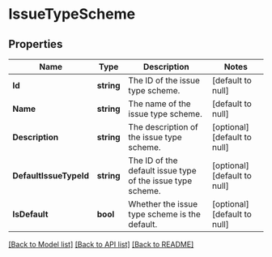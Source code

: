 # IssueTypeScheme

## Properties
Name | Type | Description | Notes
------------ | ------------- | ------------- | -------------
**Id** | **string** | The ID of the issue type scheme. | [default to null]
**Name** | **string** | The name of the issue type scheme. | [default to null]
**Description** | **string** | The description of the issue type scheme. | [optional] [default to null]
**DefaultIssueTypeId** | **string** | The ID of the default issue type of the issue type scheme. | [optional] [default to null]
**IsDefault** | **bool** | Whether the issue type scheme is the default. | [optional] [default to null]

[[Back to Model list]](../README.md#documentation-for-models) [[Back to API list]](../README.md#documentation-for-api-endpoints) [[Back to README]](../README.md)

